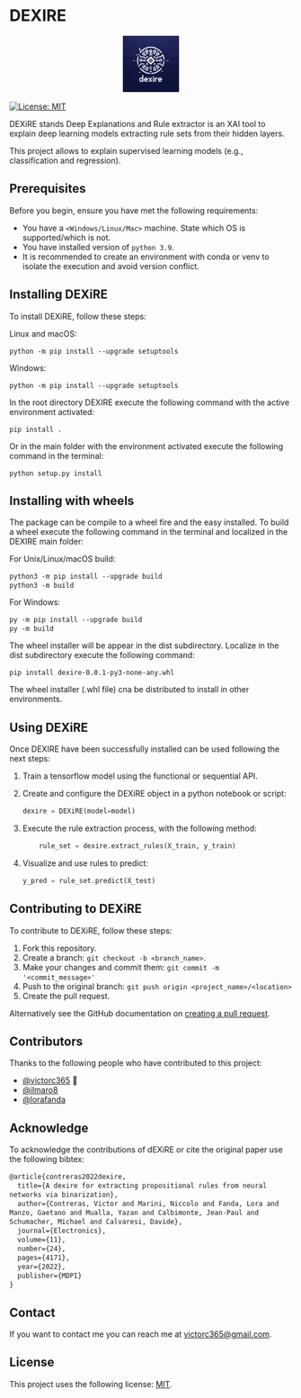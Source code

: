 # DEXIRE
<!-- trunk-ignore(markdownlint/MD033) -->
<p align="center">
<img src="images/logo/logo_dexire_small.png" alt="logo_dexire" width="100"/>
</p>

<!--- These are examples. See https://shields.io for others or to customize this set of shields. You might want to include dependencies, project status and license info here --->
[![License: MIT](https://img.shields.io/badge/License-MIT-yellow.svg)](https://opensource.org/licenses/MIT)

DEXiRE stands Deep Explanations and Rule extractor is an XAI tool to explain deep learning models extracting rule sets from their hidden layers.

This project allows to explain supervised learning models (e.g., classification and regression).

## Prerequisites

Before you begin, ensure you have met the following requirements:

<!--- These are just example requirements. Add, duplicate or remove as required --->

- You have a `<Windows/Linux/Mac>` machine. State which OS is supported/which is not.
- You have installed version of `python 3.9`.
- It is recommended to create an environment with conda or venv to isolate the execution and avoid version conflict.

## Installing DEXiRE

To install DEXiRE, follow these steps:

Linux and macOS:

```
python -m pip install --upgrade setuptools
```

Windows:

```
python -m pip install --upgrade setuptools
```

In the root directory DEXIRE execute the following command with the active environment  activated:

```
pip install .
```

Or in the main folder with the environment activated  execute the following command in the terminal:

```
python setup.py install
```

## Installing with wheels

The package can be compile to a wheel fire and the easy installed. To build a wheel execute the following command in the terminal and localized in the DEXIRE main folder:

For Unix/Linux/macOS build:

```
python3 -m pip install --upgrade build
python3 -m build
```

For Windows:

```
py -m pip install --upgrade build
py -m build
```

The wheel installer will be appear in the dist subdirectory. Localize in the dist subdirectory execute the following command:

```
pip install dexire-0.0.1-py3-none-any.whl
```

The wheel installer (.whl file) cna be distributed to install in other environments.

## Using DEXiRE

Once DEXIRE have been successfully installed can be used following the next steps:

1. Train a tensorflow model using the functional or sequential API.
2. Create and configure the DEXiRE object in a python notebook or script:
   
    ```python
    dexire = DEXiRE(model=model)
    ```

3. Execute the rule extraction process, with the following method:
   
    ```python
        rule_set = dexire.extract_rules(X_train, y_train)
    ```

4. Visualize and use rules to predict:
    ```python
    y_pred = rule_set.predict(X_test)
    ```


## Contributing to DEXiRE

<!--- If your README is long or you have some specific process or steps you want contributors to follow, consider creating a separate CONTRIBUTING.md file--->

To contribute to DEXiRE, follow these steps:

1. Fork this repository.
2. Create a branch: `git checkout -b <branch_name>`.
3. Make your changes and commit them: `git commit -m '<commit_message>'`
4. Push to the original branch: `git push origin <project_name>/<location>`
5. Create the pull request.

Alternatively see the GitHub documentation on [creating a pull request](https://help.github.com/en/github/collaborating-with-issues-and-pull-requests/creating-a-pull-request).

## Contributors

Thanks to the following people who have contributed to this project:

- [@victorc365](https://github.com/victorc365) 📖
- [@ilmaro8](https://github.com/ilmaro8)
- [@lorafanda](https://github.com/lorafanda)

## Acknowledge  

To acknowledge the contributions of dEXiRE or cite the original paper use the following bibtex:


```
@article{contreras2022dexire,
  title={A dexire for extracting propositional rules from neural networks via binarization},
  author={Contreras, Victor and Marini, Niccolo and Fanda, Lora and Manzo, Gaetano and Mualla, Yazan and Calbimonte, Jean-Paul and Schumacher, Michael and Calvaresi, Davide},
  journal={Electronics},
  volume={11},
  number={24},
  pages={4171},
  year={2022},
  publisher={MDPI}
}
```

## Contact

If you want to contact me you can reach me at <victorc365@gmail.com>.

## License

<!--- If you're not sure which open license to use see https://choosealicense.com/--->

This project uses the following license: [MIT](https://opensource.org/license/mit).
